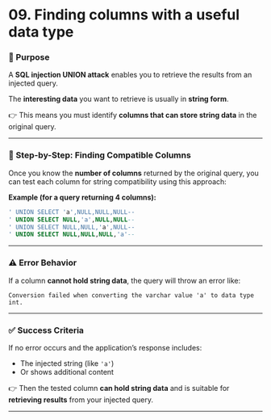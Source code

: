 # 09. Finding columns with a useful data type

### 🎯 Purpose

A **SQL injection UNION attack** enables you to retrieve the results from an injected query.

The **interesting data** you want to retrieve is usually in **string form**.

👉 This means you must identify **columns that can store string data** in the original query.

---

### 🔢 Step-by-Step: Finding Compatible Columns

Once you know the **number of columns** returned by the original query, you can test each column for string compatibility using this approach:

**Example (for a query returning 4 columns):**

```sql
' UNION SELECT 'a',NULL,NULL,NULL--
' UNION SELECT NULL,'a',NULL,NULL--
' UNION SELECT NULL,NULL,'a',NULL--
' UNION SELECT NULL,NULL,NULL,'a'--
```

---

### ⚠️ Error Behavior

If a column **cannot hold string data**, the query will throw an error like:

```
Conversion failed when converting the varchar value 'a' to data type int.
```

---

### ✅ Success Criteria

If no error occurs and the application’s response includes:

- The injected string (like `'a'`)
- Or shows additional content

👉 Then the tested column **can hold string data** and is suitable for **retrieving results** from your injected query.

---